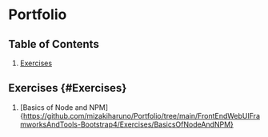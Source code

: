 # Portfolio

## Table of Contents
1. [Exercises](#Exercises)

## Exercises {#Exercises}
1. [Basics of Node and NPM] {https://github.com/mizakiharuno/Portfolio/tree/main/FrontEndWebUIFramworksAndTools-Bootstrap4/Exercises/BasicsOfNodeAndNPM}
